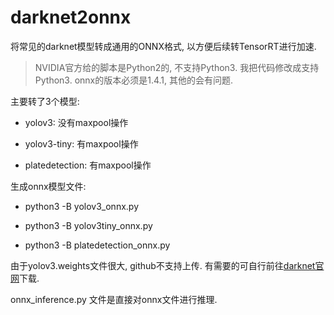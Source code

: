# darknet2onnx
将常见的darknet模型转成通用的ONNX格式, 以方便后续转TensorRT进行加速.

> NVIDIA官方给的脚本是Python2的, 不支持Python3. 我把代码修改成支持Python3. onnx的版本必须是1.4.1, 其他的会有问题.

主要转了3个模型:

- yolov3: 没有maxpool操作

- yolov3-tiny: 有maxpool操作

- platedetection: 有maxpool操作

生成onnx模型文件:

- python3 -B yolov3\_onnx.py

- python3 -B yolov3tiny\_onnx.py

- python3 -B platedetection\_onnx.py

由于yolov3.weights文件很大, github不支持上传. 有需要的可自行前往[darknet官网](https://pjreddie.com/media/files/yolov3.weights)下载.

onnx\_inference.py 文件是直接对onnx文件进行推理.
